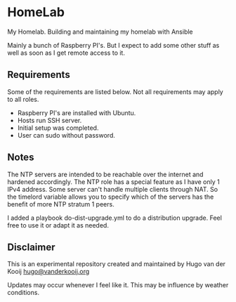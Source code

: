 # HomeLab

My Homelab. Building and maintaining my homelab with Ansible

Mainly a bunch of Raspberry PI's.
But I expect to add some other stuff as well as soon as I get remote access to it.

## Requirements

Some of the requirements are listed below.
Not all requirements may apply to all roles.

 - Raspberry PI's are installed with Ubuntu.
 - Hosts run SSH server.
 - Initial setup was completed.
 - User can sudo without password.

## Notes

The NTP servers are intended to be reachable over the internet and hardened accordingly.
The NTP role has a special feature as I have only 1 IPv4 address.
Some server can't handle multiple clients through NAT.
So the timelord variable allows you to specify which of the servers has the benefit of more NTP stratum 1 peers.

I added a playbook do-dist-upgrade.yml to do a distribution upgrade. Feel free to use it or adapt it as needed.

## Disclaimer

This is an experimental repository created and maintained by Hugo van der Kooij <hugo@vanderkooij.org>

Updates may occur whenever I feel like it. This may be influence by weather conditions.

